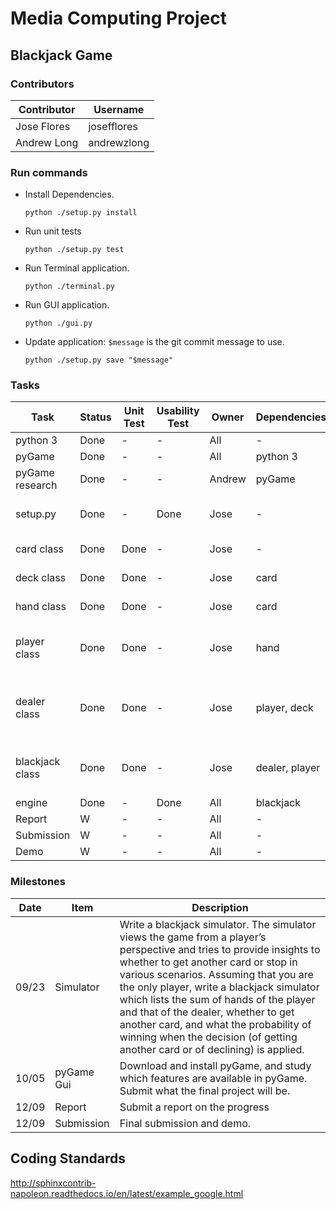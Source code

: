 # Media Computing Project

## Blackjack Game

### Contributors

Contributor | Username
------------|------------
Jose Flores | josefflores
Andrew Long | andrewzlong

### Run commands

+ Install Dependencies.

  `python ./setup.py install`

+ Run unit tests

  `python ./setup.py test`

+ Run Terminal application.

  `python ./terminal.py`

+ Run GUI application.

  `python ./gui.py`

+ Update application: `$message` is the git commit message to use.

  `python ./setup.py save "$message"`

### Tasks

Task            | Status | Unit Test | Usability Test | Owner  | Dependencies      | Note
----------------|--------|-----------|----------------|--------|-------------------|---------------
python 3        | Done   | -         | -              | All    | -                 | Dependency.
pyGame          | Done   | -         | -              | All    |  python 3         | Dependency.
pyGame research | Done   | -         | -              | Andrew |  pyGame           | Learn about to pyGame.
setup.py        | Done   | -         | Done           | Jose   |  -                | Installs and upgrades dependencies.
card class      | Done   | Done      | -              | Jose   |  -                | A playing card.
deck class      | Done   | Done      | -              | Jose   |  card             | A deck of Playing cards.
hand class      | Done   | Done      | -              | Jose   |  card             | A hand of cards.
player class    | Done   | Done      | -              | Jose   |  hand             | Extends a hand of cards, to make a player.
dealer class    | Done   | Done      | -              | Jose   |  player, deck     | Extends a player by giving them deck access methods.
blackjack class | Done   | Done      | -              | Jose   |  dealer, player   | The blackjack game rules applied to a dealer.
engine          | Done   | -         | Done           | All    |  blackjack        | -
Report          | W      | -         | -              | All    |  -                | -
Submission      | W      | -         | -              | All    |  -                | -
Demo            | W      | -         | -              | All    |  -                | -

### Milestones
Date  | Item | Description
------|------|------------
09/23 | Simulator | Write a blackjack simulator. The simulator views the game from a player’s perspective and tries to provide insights to whether to get another card or stop in various scenarios. Assuming that you are the only player, write a blackjack simulator which lists the sum of hands of the player and that of the dealer, whether to get another card, and what the probability of winning when the decision (of getting another card or of declining) is applied.
10/05 | pyGame Gui | Download and install pyGame, and study which features are available in pyGame. Submit what the final project will be.
12/09 | Report | Submit a report on the progress
12/09 | Submission | Final submission and demo.

## Coding Standards
http://sphinxcontrib-napoleon.readthedocs.io/en/latest/example_google.html






